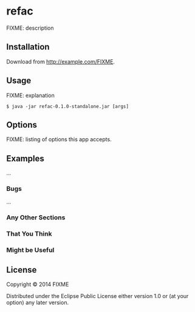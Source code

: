 # refac

FIXME: description

## Installation

Download from http://example.com/FIXME.

## Usage

FIXME: explanation

    $ java -jar refac-0.1.0-standalone.jar [args]

## Options

FIXME: listing of options this app accepts.

## Examples

...

### Bugs

...

### Any Other Sections
### That You Think
### Might be Useful

## License

Copyright © 2014 FIXME

Distributed under the Eclipse Public License either version 1.0 or (at
your option) any later version.
